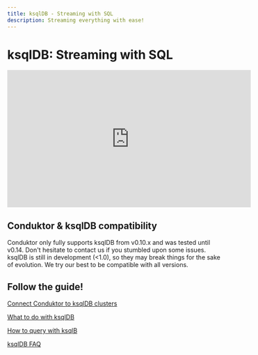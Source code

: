 ```yaml
---
title: ksqlDB - Streaming with SQL
description: Streaming everything with ease!
---
```


# ksqlDB: Streaming with SQL

<iframe width="560" height="315" src="https://www.youtube.com/embed/0xUsAFFG3dU" title="YouTube video player" frameborder="0" allow="accelerometer; autoplay; clipboard-write; encrypted-media; gyroscope; picture-in-picture" allowfullscreen></iframe>

## Conduktor & ksqlDB compatibility

Conduktor only fully supports ksqlDB from v0.10.x and was tested until v0.14. Don't hesitate to contact us if you stumbled upon some issues. ksqlDB is still in development (<1.0), so they may break things for the sake of evolution. We try our best to be compatible with all versions.

## Follow the guide!

[Connect Conduktor to ksqlDB clusters](/desktop/features/ksqldb/connect-conduktor-to-ksqldb-clusters)

[What to do with ksqlDB](/desktop/features/ksqldb/what-to-do-with-ksqldb)

[How to query with ksqlB](/desktop/features/ksqldb/how-to-query-with-ksqldb)

[ksqlDB FAQ](/desktop/features/ksqldb/ksqldb-faq)

